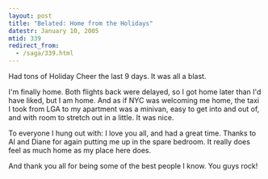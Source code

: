 ```yaml
---
layout: post
title: "Belated: Home from the Holidays"
datestr: January 10, 2005
mtid: 339
redirect_from:
  - /saga/339.html
---
```


Had tons of Holiday Cheer the last 9 days.  It was all a blast.

I'm finally home.  Both flights back were delayed, so I got home later than I'd have liked, but I am home.  And as if NYC was welcoming me home, the taxi I took from LGA to my apartment was a minivan, easy to get into and out of, and with room to stretch out in a little.  It was nice.

To everyone I hung out with: I love you all, and had a great time.  Thanks to Al and Diane for again putting me up in the spare bedroom.  It really does feel as much home as my place here does.

And thank you all for being some of the best people I know.  You guys rock!

